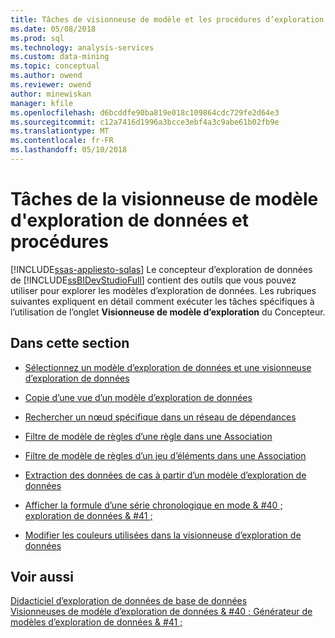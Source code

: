 ```yaml
---
title: Tâches de visionneuse de modèle et les procédures d’exploration de données | Documents Microsoft
ms.date: 05/08/2018
ms.prod: sql
ms.technology: analysis-services
ms.custom: data-mining
ms.topic: conceptual
ms.author: owend
ms.reviewer: owend
author: minewiskan
manager: kfile
ms.openlocfilehash: d6bcddfe90ba819e018c109864cdc729fe2d64e3
ms.sourcegitcommit: c12a7416d1996a3bcce3ebf4a3c9abe61b02fb9e
ms.translationtype: MT
ms.contentlocale: fr-FR
ms.lasthandoff: 05/10/2018
---
```

# <a name="mining-model-viewer-tasks-and-how-tos"></a>Tâches de la visionneuse de modèle d'exploration de données et procédures
[!INCLUDE[ssas-appliesto-sqlas](../../includes/ssas-appliesto-sqlas.md)]
  Le concepteur d’exploration de données de [!INCLUDE[ssBIDevStudioFull](../../includes/ssbidevstudiofull-md.md)] contient des outils que vous pouvez utiliser pour explorer les modèles d’exploration de données. Les rubriques suivantes expliquent en détail comment exécuter les tâches spécifiques à l’utilisation de l’onglet **Visionneuse de modèle d’exploration** du Concepteur.  
  
## <a name="in-this-section"></a>Dans cette section  
  
-   [Sélectionnez un modèle d’exploration de données et une visionneuse d’exploration de données](../../analysis-services/data-mining/select-a-mining-model-and-a-data-mining-viewer.md)  
  
-   [Copie d’une vue d’un modèle d’exploration de données](../../analysis-services/data-mining/copy-a-view-of-a-mining-model.md)  
  
-   [Rechercher un nœud spécifique dans un réseau de dépendances](../../analysis-services/data-mining/find-a-specific-node-in-a-dependency-network.md)  
  
-   [Filtre de modèle de règles d’une règle dans une Association](../../analysis-services/data-mining/filter-a-rule-in-an-association-rules-model.md)  
  
-   [Filtre de modèle de règles d’un jeu d’éléments dans une Association](../../analysis-services/data-mining/filter-an-itemset-in-an-association-rules-model.md)  
  
-   [Extraction des données de cas à partir d’un modèle d’exploration de données](../../analysis-services/data-mining/drill-through-to-case-data-from-a-mining-model.md)  
  
-   [Afficher la formule d’une série chronologique en mode & #40 ; exploration de données & #41 ;](../../analysis-services/data-mining/view-the-formula-for-a-time-series-model-data-mining.md)  
  
-   [Modifier les couleurs utilisées dans la visionneuse d’exploration de données](../../analysis-services/data-mining/change-the-colors-used-in-the-data-mining-viewer.md)  
  
## <a name="see-also"></a>Voir aussi  
 [Didacticiel d’exploration de données de base de données](http://msdn.microsoft.com/library/6602edb6-d160-43fb-83c8-9df5dddfeb9c)   
 [Visionneuses de modèle d’exploration de données & #40 ; Générateur de modèles d’exploration de données & #41 ;](http://msdn.microsoft.com/library/4ba391d5-c97b-4848-ba7c-7d096fa4b7dd)  
  
  
